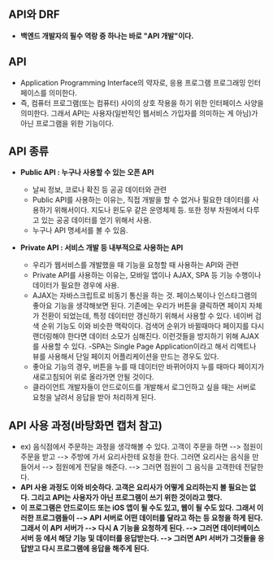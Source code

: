## API와 DRF
- **백엔드 개발자의 필수 역랑 중 하나는 바로 "API 개발"이다.**


## API
- Application Programming Interface의 약자로, 응용 프로그램 프로그래밍 인터페이스를 의미한다. 
- 즉, 컴퓨터 프로그램(또는 컴퓨터) 사이의 상호 작용을 하기 위한 인터페이스 사양을 의미한다. 그래서 API는 사용자(일반적인 웹서비스 가입자를 의미하는 게 아님)가 아닌 프로그램을 위한 기능이다. 


## API 종류
- **Public API : 누구나 사용할 수 있는 오픈 API**
  - 날씨 정보, 코로나 확진 등 공공 데이터와 관련  
  - Public API를 사용하는 이유는, 직접 개발을 할 수 없거나 필요한 데이터를 사용하기 위해서이다. 지도나 윈도우 같은 운영체제 등. 또한 정부 차원에서 다루고 있는 공공 데이터를 얻기 위해서 사용.
  - 누구나 API 명세서를 볼 수 있음.


- **Private API : 서비스 개발 등 내부적으로 사용하는 API**
  - 우리가 웹서비스를 개발했을 때 기능을 요청할 때 사용하는 API와 관련
  - Private API를 사용하는 이유는, 모바일 앱이나 AJAX, SPA 등 기능 수행이나 데이터가 필요한 경우에 사용.
  - AJAX는 자바스크립트로 비동기 통신을 하는 것. 페이스북이나 인스타그램의 좋아요 기능을 생각해보면 된다. 기존에는 우리가 버튼을 클릭하면 페이지 자체가 전환이 되었는데, 특정 데이터만 갱신하기 위해서 사용할 수 있다. 네이버 검색 순위 기능도 이와 비슷한 맥락이다. 검색어 순위가 바뀔때마다 페이지를 다시 랜더링해야 한다면 데이터 소모가 심해진다. 이런것들을 방지하기 위해 AJAX를 사용할 수 있다. 
  -SPA는 Single Page Application이라고 해서 리액트나 뷰를 사용해서 단일 페이지 어플리케이션을 만드는 경우도 있다. 
  - 좋아요 기능의 경우, 버튼을 누를 때 데이터만 바뀌어야지 누를 때마다 페이지가 새로고침되어 위로 올라가면 안될 것이다. 
  - 클라이언트 개발자들이 안드로이드를 개발해서 로그인하고 싶을 때는 서버로 요청을 날려서 응답을 받아 처리하게 된다.


## API 사용 과정(바탕화면 캡처 참고)
- ex) 음식점에서 주문하는 과정을 생각해볼 수 있다. 고객이 주문을 하면 --> 점원이 주문을 받고 --> 주방에 가서 요리사한테 요청을 한다. 그러면 요리사는 음식을 만들어서 --> 점원에게 전달을 해준다. --> 그러면 점원이 그 음식을 고객한테 전달한다. 
- **API 사용 과정도 이와 비슷하다. 고객은 요리사가 어떻게 요리하는지 볼 필요는 없다. 그리고 API는 사용자가 아닌 프로그램이 쓰기 위한 것이라고 했다.** 
- **이 프로그램은 안드로이드 또는 iOS 앱이 될 수도 있고, 웹이 될 수도 있다. 그래서 이러한 프로그램들이 --> API 서버로 어떤 데이터를 달라고 하는 등 요청을 하게 된다. 그래서 이 API 서버가 --> 다시 A 기능을 요청하게 된다. --> 그러면 데이터베이스 서버 등 에서 해당 기능 및 데이터를 응답받는다. --> 그러면 API 서버가 그것들을 응답받고 다시 프로그램에 응답을 해주게 된다.**
